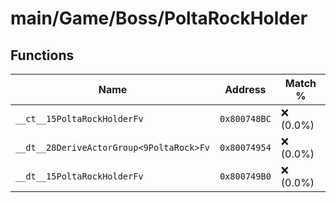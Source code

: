# main/Game/Boss/PoltaRockHolder

## Functions

| Name | Address | Match % |
|------|---------|---------|
| `__ct__15PoltaRockHolderFv` | `0x800748BC` | :x: (0.0%) |
| `__dt__28DeriveActorGroup<9PoltaRock>Fv` | `0x80074954` | :x: (0.0%) |
| `__dt__15PoltaRockHolderFv` | `0x800749B0` | :x: (0.0%) |